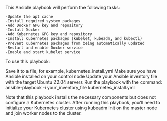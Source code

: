 This Ansible playbook will perform the following tasks:

```
-Update the apt cache
-Install required system packages
-Add Docker GPG key and repository
-Install Docker
-Add Kubernetes GPG key and repository
-Install Kubernetes packages (kubelet, kubeadm, and kubectl)
-Prevent Kubernetes packages from being automatically updated
-Restart and enable Docker service
-Enable and start kubelet service
```
To use this playbook:

Save it to a file, for example, kubernetes_install.yml
Make sure you have Ansible installed on your control node
Update your Ansible inventory file with the target Ubuntu 22.04 servers
Run the playbook with the command: ansible-playbook -i your_inventory_file kubernetes_install.yml

Note that this playbook installs the necessary components but does not configure a Kubernetes cluster. After running this playbook, you'll need to initialize your Kubernetes cluster using kubeadm init on the master node and join worker nodes to the cluster.
